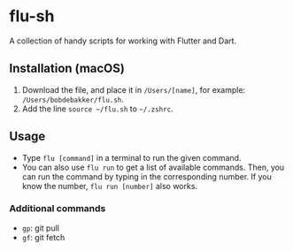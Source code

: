 # flu-sh

A collection of handy scripts for working with Flutter and Dart.

## Installation (macOS)

1. Download the file, and place it in `/Users/[name]`, for example: `/Users/bobdebakker/flu.sh`.
2. Add the line `source ~/flu.sh` to `~/.zshrc`.

## Usage
- Type `flu [command]` in a terminal to run the given command.
- You can also use `flu run` to get a list of available commands. Then, you can run the command by typing in the corresponding number. If you know the number, `flu run [number]` also works.

### Additional commands
- `gp`: git pull
- `gf`: git fetch
